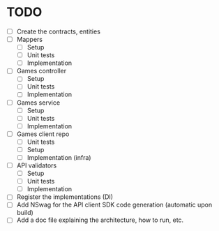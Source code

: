 # TODO

- [ ] Create the contracts, entities
- [ ] Mappers
    - [ ] Setup
    - [ ] Unit tests
    - [ ] Implementation
- [ ] Games controller
    - [ ] Setup
    - [ ] Unit tests
    - [ ] Implementation
- [ ] Games service
    - [ ] Setup
    - [ ] Unit tests
    - [ ] Implementation
- [ ] Games client repo
    - [ ] Unit tests
    - [ ] Setup
    - [ ] Implementation (infra)
- [ ] API validators
    - [ ] Setup
    - [ ] Unit tests
    - [ ] Implementation
- [ ] Register the implementations (DI)
- [ ] Add NSwag for the API client SDK code generation (automatic upon build)
- [ ] Add a doc file explaining the architecture, how to run, etc.
